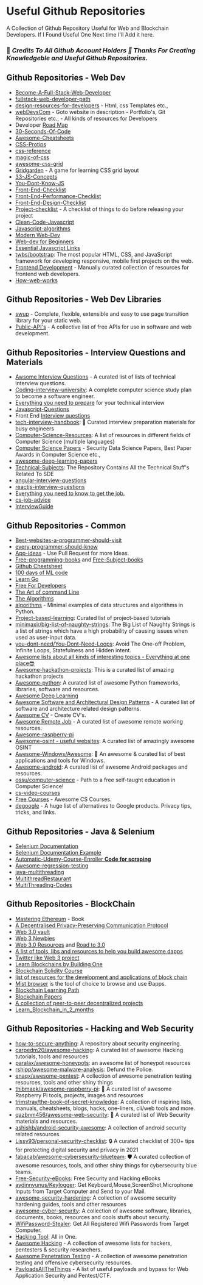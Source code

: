 
# Useful Github Repositories

A Collection of Github Repository Useful for Web and Blockchain Developers.
If I Found Useful One Next time I'll Add it here.

### 🎉 *Credits To All Github Account Holders 👏 Thanks For Creating Knowledgeble and Useful Github Repositories.*

## Github Repositories - Web Dev

* [Become-A-Full-Stack-Web-Developer](https://github.com/bmorelli25/Become-A-Full-Stack-Web-Developer)
* [fullstack-web-developer-path](https://github.com/shovanch/fullstack-web-developer-path)
* [design-resources-for-developers](https://github.com/bradtraversy/design-resources-for-developers) - Html, css Templates etc.,
* [webDevsCom](https://github.com/WebDevsCom/webDevsCom) - Goto website in description - Portfolio's, Git Repositories etc., - All kinds of resources for Developers
* Developer [Road Map](https://github.com/kamranahmedse/developer-roadmap)
* [30-Seconds-Of-Code](https://github.com/30-seconds/30-seconds-of-code)
* [Awesome-Cheatsheets](https://github.com/LeCoupa/awesome-cheatsheets)
* [CSS-Protips](https://github.com/AllThingsSmitty/css-protips)
* [css-reference](https://github.com/jgthms/css-reference)
* [magic-of-css](https://github.com/adamschwartz/magic-of-css)
* [awesome-css-grid](https://github.com/valentinogagliardi/awesome-css-grid)
* [Gridgarden](https://github.com/thomaspark/gridgarden) - A game for learning CSS grid layout 
* [33-JS-Concepts](https://github.com/leonardomso/33-js-concepts)
* [You-Dont-Know-JS](https://github.com/getify/You-Dont-Know-JS/)
* [Front-End-Checklist](https://github.com/thedaviddias/Front-End-Checklist)
* [Front-End-Performance-Checklist](https://github.com/thedaviddias/Front-End-Performance-Checklist)
* [Front-End-Design-Checklist](https://github.com/thedaviddias/Front-End-Design-Checklist)
* [Project-checklist](https://github.com/amilajack/project-checklist) - A checklist of things to do before releasing your project
* [Clean-Code-Javascript](https://github.com/ryanmcdermott/clean-code-javascript)
* [Javascript-algorithms](https://github.com/trekhleb/javascript-algorithms)
* [Modern Web-Dev](https://github.com/dexteryy/spellbook-of-modern-webdev)
* [Web-dev for Beginners](https://microsoft.github.io/Web-Dev-For-Beginners/#/)
* [Essential Javascript Links](https://gist.github.com/ericelliott/d576f72441fc1b27dace/0cee592f8f8b7eae39c4b3851ae92b00463b67b9)
* [twbs/bootstrap](https://github.com/twbs/bootstrap): The most popular HTML, CSS, and JavaScript framework for developing responsive, mobile first projects on the web.
* [Frontend Development](https://github.com/dypsilon/frontend-dev-bookmarks) - Manually curated collection of resources for frontend web developers.
* [How-web-works](https://github.com/vasanthk/how-web-works)

## Github Repositories - Web Dev Libraries

* [swup](https://github.com/swup/swup) - Complete, flexible, extensible and easy to use page transition library for your static web.
* [Public-API's](https://github.com/public-apis/public-apis) - A collective list of free APIs for use in software and web development.

## Github Repositories - Interview Questions and Materials

* [Awsome Interview Questions](https://github.com/DopplerHQ/awesome-interview-questions) - A curated list of lists of technical interview questions.
* [Coding-interview-university](https://github.com/jwasham/coding-interview-university#books-for-data-structures-and-algorithms): A complete computer science study plan to become a software engineer.
* [Everything you need to prepare](https://github.com/Olshansk/interview) for your technical interview
* [Javascript-Questions](https://github.com/lydiahallie/javascript-questions)
* Front End [Interview questions](https://github.com/h5bp/Front-end-Developer-Interview-Questions) 
* [tech-interview-handbook](https://github.com/yangshun/tech-interview-handbook): 💯 Curated interview preparation materials for busy engineers
* [Computer-Science-Resources](https://github.com/the-akira/Computer-Science-Resources): A list of resources in different fields of Computer Science (multiple languages)
* [Computer Science Papers](https://github.com/papers-we-love/papers-we-love) - Security Data Science Papers, Best Paper Awards in Computer Science etc.,
* [awesome-deep-learning-papers](https://github.com/terryum/awesome-deep-learning-papers)
* [Technical-Subjects](https://github.com/mrpawan-gupta/Technical-Subjects): The Repository Contains All the Technical Stuff's Related To SDE
* [angular-interview-questions](https://github.com/sudheerj/angular-interview-questions) 
* [reactjs-interview-questions](https://github.com/sudheerj/reactjs-interview-questions)
* [Everything you need to know to get the job.](https://github.com/kdn251/interviews)
* [cs-job-advice](https://github.com/chasenyc/cs-job-advice)
* [InterviewGuide](https://github.com/kalperen/InterviewGuide)


## Github Repositories - Common

* [Best-websites-a-programmer-should-visit](https://github.com/sdmg15/Best-websites-a-programmer-should-visit)
* [every-programmer-should-know](https://github.com/mtdvio/every-programmer-should-know)
* [App-ideas](https://github.com/florinpop17/app-ideas) - Use Pull Request for more Ideas.
* [Free-programming-books](https://github.com/EbookFoundation/free-programming-books/blob/main/books/free-programming-books-langs.md) and [Free-Subject-books](https://github.com/EbookFoundation/free-programming-books/blob/main/books/free-programming-books-subjects.md)
* [Github Cheetsheet](https://github.com/tiimgreen/github-cheat-sheet)
* [100 days of ML code](https://github.com/Avik-Jain/100-Days-Of-ML-Code)
* [Learn Go](https://github.com/inancgumus/learngo)
* [Free For Developers](https://github.com/ripienaar/free-for-dev#table-of-contents)
* [The Art of command Line](https://github.com/jlevy/the-art-of-command-line)
* [The Algorithms](https://github.com/orgs/TheAlgorithms/repositories)
* [algorithms](https://github.com/keon/algorithms) - Minimal examples of data structures and algorithms in Python.
* [Project-based-learning](https://github.com/practical-tutorials/project-based-learning): Curated list of project-based tutorials
* [minimaxir/big-list-of-naughty-strings](https://github.com/minimaxir/big-list-of-naughty-strings): The Big List of Naughty Strings is a list of strings which have a high probability of causing issues when used as user-input data.
* [you-dont-need/You-Dont-Need-Loops](https://github.com/you-dont-need/You-Dont-Need-Loops): Avoid The One-off Problem, Infinite Loops, Statefulness and Hidden intent.
* [Awesome lists about all kinds of interesting topics - Everything at one place😎](https://github.com/sindresorhus/awesome)
* [Awesome-hackathon-projects](https://github.com/Olanetsoft/awesome-hackathon-projects): This is a curated list of amazing hackathon projects
* [Awesome-python](https://github.com/vinta/awesome-python): A curated list of awesome Python frameworks, libraries, software and resources.
* [Awesome Deep Learning](https://github.com/ChristosChristofidis/awesome-deep-learning)
* [Awesome Software and Architectural Design Patterns](https://github.com/DovAmir/awesome-design-patterns) - A curated list of software and architecture related design patterns.
* [Awesome CV](https://github.com/posquit0/Awesome-CV) - Create CV's.
* [Awesome Remote Job](https://github.com/lukasz-madon/awesome-remote-job) - A curated list of awesome remote working resources.
* [Awesome-raspberry-pi](https://github.com/thibmaek/awesome-raspberry-pi)
* [Awesome-osint - useful websites](https://github.com/jivoi/awesome-osint): A curated list of amazingly awesome OSINT
* [Awesome-Windows/Awesome](https://github.com/Awesome-Windows/Awesome): 🎉 An awesome & curated list of best applications and tools for Windows.
* [Awesome-android](https://github.com/JStumpp/awesome-android): A curated list of awesome Android packages and resources.
* [ossu/computer-science](https://github.com/ossu/computer-science#introduction-to-programming) - Path to a free self-taught education in Computer Science!
* [cs-video-courses](https://github.com/Developer-Y/cs-video-courses)
* [Free Courses](https://github.com/prakhar1989/awesome-courses) - Awesome CS Courses.
* [degoogle](https://github.com/tycrek/degoogle) - A huge list of alternatives to Google products. Privacy tips, tricks, and links.

## Github Repositories - Java & Selenium

* [Selenium Documentation](https://github.com/SeleniumHQ/selenium)
* [Selenium Documentation Example](https://github.com/prisma-archive/chromeless)
* [Automatic-Udemy-Course-Enroller **Code for scraping**](https://github.com/aapatre/Automatic-Udemy-Course-Enroller-GET-PAID-UDEMY-COURSES-for-FREE)
* [Awesome-regression-testing](https://github.com/mojoaxel/awesome-regression-testing)
* [java-multithreading](https://github.com/RameshMF/java-multithreading)
* [MultithreadRestaurant](https://github.com/kaichunwu/MultithreadRestaurant)
* [MultiThreading-Codes](https://github.com/abhinavece/MultiThreading-Codes)


## Github Repositories - BlockChain

* [Mastering Ethereum](https://github.com/ethereumbook/ethereumbook) - Book
* [A Decentralised Privacy-Preserving Communication Protocol](https://github.com/w3f/messaging)
* [Web 3.0 vault](https://github.com/Tikam02/Web3.0_Vault)
* [Web 3 Newbies](https://github.com/Indizr/web3newbies/blob/master/web3newbies.md)
* [Web 3.0 Resources](https://github.com/FrancescoXX/100-days-of-Web3) and [Road to 3.0](https://github.com/dingzhanjun/Road-to-web-3.0)
* [A list of tools, libs and resources to help you build awesome dapps](https://github.com/JoinColony/awesome-web3)
* [Twitter like Web 3 project](https://github.com/Zeno3463/web3.0-twitter-clone)
* [Learn Blockchains by Building One](https://github.com/dvf/blockchain)
* [Blockchain Solidity Course](https://github.com/smartcontractkit/full-blockchain-solidity-course-py)
* [list of resources for the development and applications of block chain](https://github.com/yjjnls/awesome-blockchain)
* [Mist browser](https://github.com/ethereum/mist) is the tool of choice to browse and use Ðapps.
* [Blockchain Learning Path](https://github.com/protofire/blockchain-learning-path)
* [Blockchain Papers](https://github.com/decrypto-org/blockchain-papers)
* [A collection of peer-to-peer decentralized projects](https://github.com/moshest/p2p-index)
* [Learn_Blockchain_in_2_months](https://github.com/llSourcell/Learn_Blockchain_in_2_months)


## Github Repositories - Hacking and Web Security

* [how-to-secure-anything](https://github.com/veeral-patel/how-to-secure-anything): A repository about security engineering.
* [carpedm20/awesome-hacking](https://github.com/carpedm20/awesome-hacking#reverse-engineering): A curated list of awesome Hacking tutorials, tools and resources
* [paralax/awesome-honeypots](https://github.com/paralax/awesome-honeypots): an awesome list of honeypot resources
* [rshipp/awesome-malware-analysis](https://github.com/rshipp/awesome-malware-analysis#domain-analysis): Defund the Police.
* [enaqx/awesome-pentest](https://github.com/enaqx/awesome-pentest#ddos-tools): A collection of awesome penetration testing resources, tools and other shiny things
* [thibmaek/awesome-raspberry-pi](https://github.com/thibmaek/awesome-raspberry-pi): 📝 A curated list of awesome Raspberry Pi tools, projects, images and resources
* [trimstray/the-book-of-secret-knowledge](https://github.com/trimstray/the-book-of-secret-knowledge#tool-openssl): A collection of inspiring lists, manuals, cheatsheets, blogs, hacks, one-liners, cli/web tools and more.
* [qazbnm456/awesome-web-security](https://github.com/qazbnm456/awesome-web-security#tricks-sql-injection): 🐶 A curated list of Web Security materials and resources.
* [ashishb/android-security-awesome](https://github.com/ashishb/android-security-awesome): A collection of android security related resources
* [Lissy93/personal-security-checklist](https://github.com/Lissy93/personal-security-checklist): 🔒 A curated checklist of 300+ tips for protecting digital security and privacy in 2021
* [fabacab/awesome-cybersecurity-blueteam](https://github.com/fabacab/awesome-cybersecurity-blueteam#phishing-awareness-and-reporting): 🛡️ A curated collection of awesome resources, tools, and other shiny things for cybersecurity blue teams.
* [Free-Security-eBooks](https://github.com/Hack-with-Github/Free-Security-eBooks): Free Security and Hacking eBooks
* [aydinnyunus/Keylogger](https://github.com/aydinnyunus/Keylogger): Get Keyboard,Mouse,ScreenShot,Microphone Inputs from Target Computer and Send to your Mail.
* [awesome-security-hardening](https://github.com/decalage2/awesome-security-hardening#password-generators): A collection of awesome security hardening guides, tools and other resources
* [awesome-cyber-security](https://github.com/fabionoth/awesome-cyber-security): A collection of awesome software, libraries, documents, books, resources and cools stuffs about security.
* [WifiPassword-Stealer](https://github.com/aydinnyunus/WifiPassword-Stealer): Get All Registered Wifi Passwords from Target Computer.
* [Hacking Tool](https://github.com/Z4nzu/hackingtool): All in One.
* [Awesome Hacking](https://github.com/Hack-with-Github/Awesome-Hacking) - A collection of awesome lists for hackers, pentesters & security researchers.
* [Awesome Penetration Testing](https://github.com/enaqx/awesome-pentest) - A collection of awesome penetration testing and offensive cybersecurity resources.
* [PayloadsAllTheThings](https://github.com/swisskyrepo/PayloadsAllTheThings) - A list of useful payloads and bypass for Web Application Security and Pentest/CTF.



